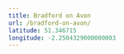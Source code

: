 ```yaml
---
title: Bradford on Avon
url: /bradford-on-avon/
latitude: 51.346715
longitude: -2.2504329000000003
---
```

